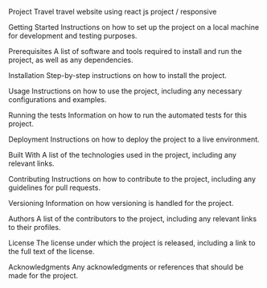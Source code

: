 Project Travel
travel website using react js project / responsive

Getting Started
Instructions on how to set up the project on a local machine for development and testing purposes.

Prerequisites
A list of software and tools required to install and run the project, as well as any dependencies.

Installation
Step-by-step instructions on how to install the project.

Usage
Instructions on how to use the project, including any necessary configurations and examples.

Running the tests
Information on how to run the automated tests for this project.

Deployment
Instructions on how to deploy the project to a live environment.

Built With
A list of the technologies used in the project, including any relevant links.

Contributing
Instructions on how to contribute to the project, including any guidelines for pull requests.

Versioning
Information on how versioning is handled for the project.

Authors
A list of the contributors to the project, including any relevant links to their profiles.

License
The license under which the project is released, including a link to the full text of the license.

Acknowledgments
Any acknowledgments or references that should be made for the project.
